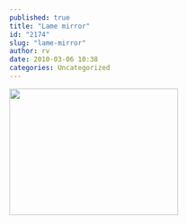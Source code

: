 ```yaml
---
published: true
title: "Lame mirror"
id: "2174"
slug: "lame-mirror"
author: rv
date: 2010-03-06 10:38
categories: Uncategorized
---
```

<a href="https://s3.amazonaws.com/cfwblog/uploads/2010/03/ts2b0505.jpg"><img src="https://s3.amazonaws.com/cfwblog/uploads/2010/03/ts2b0505.jpg?w=300" alt="" title="ts2b0505" width="300" height="225" class="alignnone size-medium wp-image-2175" /></a>